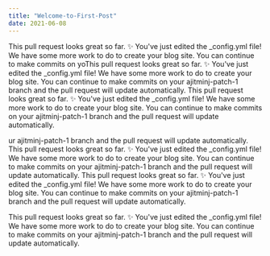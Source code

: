 ```yaml
---
title: "Welcome-to-First-Post"
date: 2021-06-08
---
```



This pull request looks great so far. ✨ You've just edited the _config.yml file! We have some more work to do to create your blog site. You can continue to make commits on yoThis pull request looks great so far. ✨ You've just edited the _config.yml file! We have some more work to do to create your blog site. You can continue to make commits on your ajitminj-patch-1 branch and the pull request will update automatically.
This pull request looks great so far. ✨ You've just edited the _config.yml file! We have some more work to do to create your blog site. You can continue to make commits on your ajitminj-patch-1 branch and the pull request will update automatically.

ur ajitminj-patch-1 branch and the pull request will update automatically.
This pull request looks great so far. ✨ You've just edited the _config.yml file! We have some more work to do to create your blog site. You can continue to make commits on your ajitminj-patch-1 branch and the pull request will update automatically.
This pull request looks great so far. ✨ You've just edited the _config.yml file! We have some more work to do to create your blog site. You can continue to make commits on your ajitminj-patch-1 branch and the pull request will update automatically.

This pull request looks great so far. ✨ You've just edited the _config.yml file! We have some more work to do to create your blog site. You can continue to make commits on your ajitminj-patch-1 branch and the pull request will update automatically.
